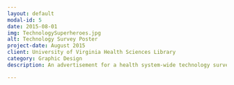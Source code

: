```yaml
---
layout: default
modal-id: 5
date: 2015-08-01
img: TechnologySuperheroes.jpg
alt: Technology Survey Poster
project-date: August 2015
client: University of Virginia Health Sciences Library
category: Graphic Design
description: An advertisement for a health system-wide technology survey.

---
```

